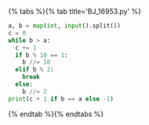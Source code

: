 {% tabs %}{% tab title='BJ_16953.py' %}

```py
a, b = map(int, input().split())
c = 0
while b > a:
  c += 1
  if b % 10 == 1:
    b //= 10
  elif b % 2:
    break
  else:
    b //= 2
print(c + 1 if b == a else -1)
```

{% endtab %}{% endtabs %}
